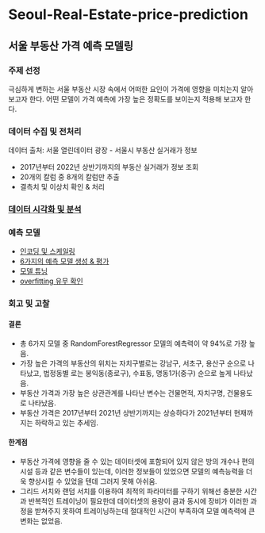 # Seoul-Real-Estate-price-prediction

## 서울 부동산 가격 예측 모델링

### 주제 선정
극심하게 변하는 서울 부동산 시장 속에서 어떠한 요인이 가격에 영향을 미치는지 알아보고자 한다.
어떤 모델이 가격 예측에 가장 높은 정확도를 보이는지 적용해 보고자 한다.

### 데이터 수집 및 전처리
데이터 출처: 서울 열린데이터 광장 - 서울시 부동산 실거래가 정보
- 2017년부터 2022년 상반기까지의 부동산 실거래가 정보 조회
- 20개의 칼럼 중 8개의 칼럼만 추출
- 결측치 및 이상치 확인 & 처리

### [데이터 시각화 및 분석](https://github.com/ClaireZzhao/seoul-real-estate-price-prediction/blob/main/resources/data%20visualization%20seoul%20real%20estate.pdf)

### 예측 모델
- [인코딩 및 스케일링](https://github.com/ClaireZzhao/seoul-real-estate-price-prediction/blob/8a62e6e14cdaf0c69dcaf34618644284663d3d01/seoul-real-estate-price-prediction.py#L326)
- [6가지의 예측 모델 생성 & 평가](https://github.com/ClaireZzhao/seoul-real-estate-price-prediction/blob/4bf9ea37b83051c2a92a9a19dc4ad642d82a5f89/seoul-real-estate-price-prediction.py#L356)
- [모델 튜닝](https://github.com/ClaireZzhao/seoul-real-estate-price-prediction/blob/9afb183c5e18168d9cf073ab7a318e8bfc36ddf4/seoul-real-estate-price-prediction.py#L402)
- [overfitting 유무 확인](https://github.com/ClaireZzhao/seoul-real-estate-price-prediction/blob/54b7afc85e0e036ccb449f12e9aba5de8968f3a6/seoul-real-estate-price-prediction.py#L431)


### 회고 및 고찰
#### 결론
- 총 6가지 모델 중 RandomForestRegressor 모델의 예측력이 약 94%로 가장 높음.
- 가장 높은 가격의 부동산의 위치는 자치구별로는 강남구, 서초구, 용산구 순으로 나타났고, 법정동별 로는 봉익동(종로구), 수표동, 명동1가(중구) 순으로 높게 나타났음.
- 부동산 가격과 가장 높은 상관관계를 나타난 변수는 건물면적, 자치구명, 건물용도로 나타났음.
- 부동산 가격은 2017년부터 2021년 상반기까지는 상승하다가 2021년부터 현재까지는 하락하고 있는 추세임.

#### 한계점
- 부동산 가격에 영향을 줄 수 있는 데이터셋에 포함되어 있지 않은 방의 개수나 편의시설 등과 같은 변수들이 있는데, 이러한 정보들이 있었으면 모델의 예측능력을 더욱 향상시킬 수 있었을 텐데 그러지 못해 아쉬움.
- 그리드 서치와 랜덤 서치를 이용하여 최적의 파라미터를 구하기 위해선 충분한 시간과 반복적인 트레이닝이 필요한데 데이터셋의 용량이 큼과 동시에 장비가 이러한 과정을 받쳐주지 못하여 트레이닝하는데 절대적인 시간이 부족하여 모델 예측력에 큰 변화는 없었음.
